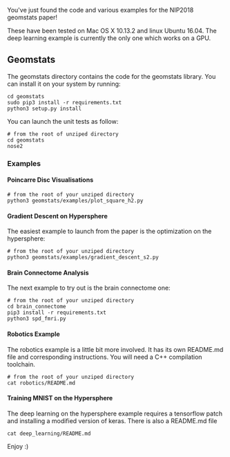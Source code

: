 You've just found the code and various examples for the NIP2018 geomstats paper!

These have been tested on Mac OS X 10.13.2 and linux Ubuntu 16.04. The
deep learning example is currently the only one which works on a GPU.

## Geomstats

The geomstats directory contains the code for the geomstats library. You can install it on your system by running:

```
cd geomstats
sudo pip3 install -r requirements.txt
python3 setup.py install
```

You can launch the unit tests as follow:
```
# from the root of unziped directory
cd geomstats
nose2
```

### Examples

#### Poincarre Disc Visualisations
```
# from the root of your unziped directory
python3 geomstats/examples/plot_square_h2.py
```

#### Gradient Descent on Hypersphere

The easiest example to launch from the paper is the optimization on the hypersphere:

```
# from the root of your unziped directory
python3 geomstats/examples/gradient_descent_s2.py
```

#### Brain Connectome Analysis

The next example to try out is the brain connectome one:

```
# from the root of your unziped directory
cd brain_connectome
pip3 install -r requirements.txt
python3 spd_fmri.py
```

#### Robotics Example

The robotics example is a little bit more involved. It has its own README.md file and corresponding instructions. You will
need a C++ compilation toolchain.

```
# from the root of your unziped directory
cat robotics/README.md
```

#### Training MNIST on the Hypersphere

The deep learning on the hypersphere example requires a tensorflow patch and installing a modified version of keras. There is also a README.md file
```
cat deep_learning/README.md
```

Enjoy :)
